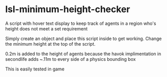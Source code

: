 # lsl-minimum-height-checker
A script with hover text display to keep track of agents in a region who's height does not meet a set requirement


Simply create an object and place this script inside to get working.
Change the minimum height at the top of the script.


0.2m is added to the height of agents because the havok implimentation in secondlife adds ~.11m to every side of a physics bounding box

This is easily tested in game

